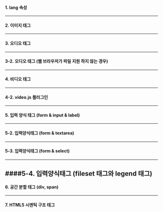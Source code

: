 #### 1. lang 속성
----
#### 2. 이미지 태그
----
#### 3. 오디오 태그
----
#### 3-2. 오디오 태그 (웹 브라우저가 파일 지원 하지 않는 경우)
----
#### 4. 비디오 태그
----
#### 4-2. video.js 플러그인
----
#### 5. 입력 양식 태그 (form & input & label)
----
#### 5-2. 입력양식태그 (form & textarea)
----
#### 5-3. 입력양식태그 (form & select)
----
####5-4. 입력양식태그 (fileset 태그와 legend 태그)
----
#### 6. 공간 분할 태그 (div, span)
----
#### 7. HTML5 시멘틱 구조 태그